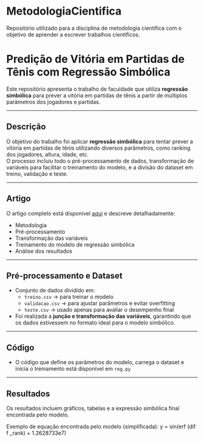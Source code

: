 # MetodologiaCientifica
Repositório utilizado para a disciplina de metodologia científica com o objetivo de aprender a escrever trabalhos científicos.

# Predição de Vitória em Partidas de Tênis com Regressão Simbólica

Este repositório apresenta o trabalho de faculdade que utiliza **regressão simbólica** para prever a vitória em partidas de tênis a partir de múltiplos parâmetros dos jogadores e partidas.

---

## Descrição
O objetivo do trabalho foi aplicar **regressão simbólica** para tentar prever a vitória em partidas de tênis utilizando diversos parâmetros, como ranking dos jogadores, altura, idade, etc.  
O processo incluiu todo o pré-processamento de dados, transformação de variáveis para facilitar o treinamento do modelo, e a divisão do dataset em treino, validação e teste.

---

## Artigo
O artigo completo está disponível [aqui](artigo_nathan.pdf) e descreve detalhadamente:
- Metodologia
- Pré-processamento
- Transformação das variáveis
- Treinamento do modelo de regressão simbólica
- Análise dos resultados

---

## Pré-processamento e Dataset
- Conjunto de dados dividido em:
  - `treino.csv` → para treinar o modelo
  - `validacao.csv` → para ajustar parâmetros e evitar overfitting
  - `teste.csv` → usado apenas para avaliar o desempenho final
- Foi realizada a **junção e transformação das variáveis**, garantindo que os dados estivessem no formato ideal para o modelo simbólico.

---

## Código
- O código que define os parâmetros do modelo, carrega o dataset e inicia o treinamento está disponível em `reg.py`
---

## Resultados
Os resultados incluem gráficos, tabelas e a expressão simbólica final encontrada pelo modelo.  

Exemplo de equação encontrada pelo modelo (simplificada):
y = sin(erf (dif f _rank) + 1.2628733e7)


